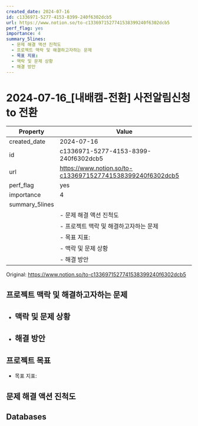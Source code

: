 ```yaml
---
created_date: 2024-07-16
id: c1336971-5277-4153-8399-240f6302dcb5
url: https://www.notion.so/to-c1336971527741538399240f6302dcb5
perf_flag: yes
importance: 4
summary_5lines:
  - 문제 해결 액션 진척도
  - 프로젝트 맥락 및 해결하고자하는 문제
  - 목표 지표:
  - 맥락 및 문제 상황
  - 해결 방안
---
```


# 2024-07-16_[내배캠-전환] 사전알림신청 to 전환

| Property | Value |
| --- | --- |
| created_date | 2024-07-16 |
| id | c1336971-5277-4153-8399-240f6302dcb5 |
| url | https://www.notion.so/to-c1336971527741538399240f6302dcb5 |
| perf_flag | yes |
| importance | 4 |
| summary_5lines | |
|  | - 문제 해결 액션 진척도 |
|  | - 프로젝트 맥락 및 해결하고자하는 문제 |
|  | - 목표 지표: |
|  | - 맥락 및 문제 상황 |
|  | - 해결 방안 |

Original: https://www.notion.so/to-c1336971527741538399240f6302dcb5

## 프로젝트 맥락 및 해결하고자하는 문제
- 맥락 및 문제 상황
  - 
- 해결 방안
  - 

## 프로젝트 목표
- 목표 지표:

## 문제 해결 액션 진척도

## Databases
